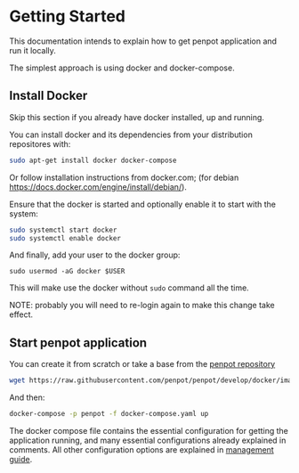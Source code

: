 # Getting Started ##

This documentation intends to explain how to get penpot application and run it locally.

The simplest approach is using docker and docker-compose. 


## Install Docker ##

Skip this section if you already have docker installed, up and running.

You can install docker and its dependencies from your distribution
repositores with:

```bash
sudo apt-get install docker docker-compose
```

Or follow installation instructions from docker.com; (for debian
https://docs.docker.com/engine/install/debian/).

Ensure that the docker is started and optionally enable it to start
with the system:

```bash
sudo systemctl start docker
sudo systemctl enable docker
```

And finally, add your user to the docker group:

```basb
sudo usermod -aG docker $USER
```

This will make use the docker without `sudo` command all the time.

NOTE: probably you will need to re-login again to make this change
take effect.


## Start penpot application ##

You can create it from scratch or take a base from the [penpot
repository][1]

[1]: https://raw.githubusercontent.com/penpot/penpot/develop/docker/images/docker-compose.yaml

```bash
wget https://raw.githubusercontent.com/penpot/penpot/develop/docker/images/docker-compose.yaml
```

And then:

```bash
docker-compose -p penpot -f docker-compose.yaml up
```

The docker compose file contains the essential configuration for
getting the application running, and many essential configurations
already explained in comments. All other configuration options are
explained in [management guide](./05-Management-Guide.md).
